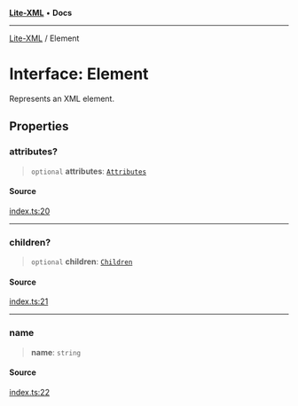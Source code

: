 [**Lite-XML**](../README.md) • **Docs**

***

[Lite-XML](../globals.md) / Element

# Interface: Element

Represents an XML element.

## Properties

### attributes?

> `optional` **attributes**: [`Attributes`](../type-aliases/Attributes.md)

#### Source

[index.ts:20](https://github.com/softcraft-development/lite-xml/blob/49f3c16147244518d1d768b0451f699d96f841ba/src/index.ts#L20)

***

### children?

> `optional` **children**: [`Children`](../type-aliases/Children.md)

#### Source

[index.ts:21](https://github.com/softcraft-development/lite-xml/blob/49f3c16147244518d1d768b0451f699d96f841ba/src/index.ts#L21)

***

### name

> **name**: `string`

#### Source

[index.ts:22](https://github.com/softcraft-development/lite-xml/blob/49f3c16147244518d1d768b0451f699d96f841ba/src/index.ts#L22)
